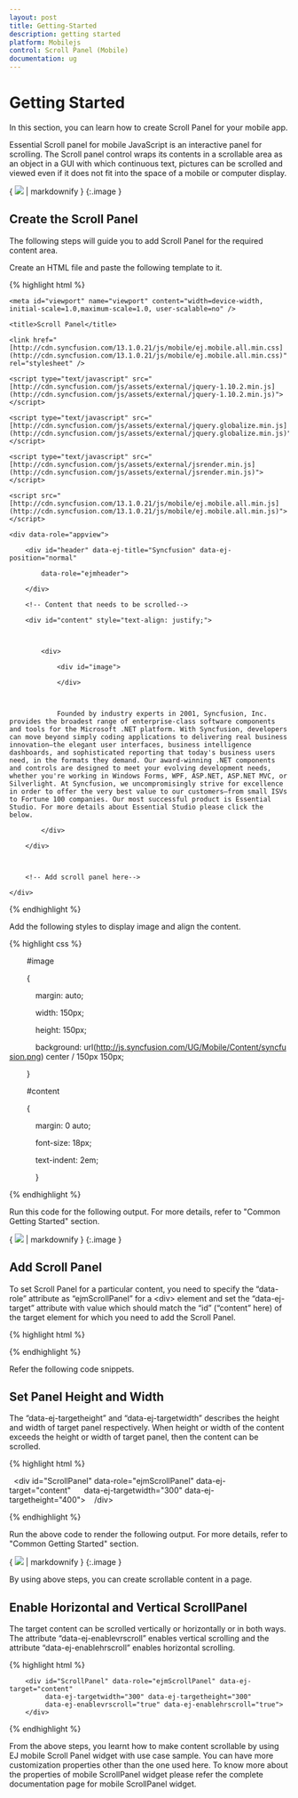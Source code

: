 ```yaml
---
layout: post
title: Getting-Started
description: getting started
platform: Mobilejs
control: Scroll Panel (Mobile)
documentation: ug
---
```


# Getting Started

In this section, you can learn how to create Scroll Panel for your mobile app.

Essential Scroll panel for mobile JavaScript is an interactive panel for scrolling. The Scroll panel control wraps its contents in a scrollable area as an object in a GUI with which continuous text, pictures can be scrolled and viewed even if it does not fit into the space of a mobile or computer display.


{ ![](Getting-Started_images/Getting-Started_img1.png) | markdownify }
{:.image }


## Create the Scroll Panel

The following steps will guide you to add Scroll Panel for the required content area.

Create an HTML file and paste the following template to it.

{% highlight html %}

<!DOCTYPE html>

<html>

<head>

    <meta id="viewport" name="viewport" content="width=device-width, initial-scale=1.0,maximum-scale=1.0, user-scalable=no" />

    <title>Scroll Panel</title>

    <link href="[http://cdn.syncfusion.com/13.1.0.21/js/mobile/ej.mobile.all.min.css](http://cdn.syncfusion.com/13.1.0.21/js/mobile/ej.mobile.all.min.css)" rel="stylesheet" />

    <script type="text/javascript" src="[http://cdn.syncfusion.com/js/assets/external/jquery-1.10.2.min.js](http://cdn.syncfusion.com/js/assets/external/jquery-1.10.2.min.js)"></script>

    <script type="text/javascript" src="[http://cdn.syncfusion.com/js/assets/external/jquery.globalize.min.js](http://cdn.syncfusion.com/js/assets/external/jquery.globalize.min.js)"></script>

    <script type="text/javascript" src="[http://cdn.syncfusion.com/js/assets/external/jsrender.min.js](http://cdn.syncfusion.com/js/assets/external/jsrender.min.js)"></script>

    <script src="[http://cdn.syncfusion.com/13.1.0.21/js/mobile/ej.mobile.all.min.js](http://cdn.syncfusion.com/13.1.0.21/js/mobile/ej.mobile.all.min.js)"></script>

</head>

<body>

    <div data-role="appview">

        <div id="header" data-ej-title="Syncfusion" data-ej-position="normal"

            data-role="ejmheader">

        </div>

        <!-- Content that needs to be scrolled-->

        <div id="content" style="text-align: justify;">



            <div>

                <div id="image">

                </div>



                Founded by industry experts in 2001, Syncfusion, Inc. provides the broadest range of enterprise-class software components and tools for the Microsoft .NET platform. With Syncfusion, developers can move beyond simply coding applications to delivering real business innovation—the elegant user interfaces, business intelligence dashboards, and sophisticated reporting that today's business users need, in the formats they demand. Our award-winning .NET components and controls are designed to meet your evolving development needs, whether you're working in Windows Forms, WPF, ASP.NET, ASP.NET MVC, or Silverlight. At Syncfusion, we uncompromisingly strive for excellence in order to offer the very best value to our customers—from small ISVs to Fortune 100 companies. Our most successful product is Essential Studio. For more details about Essential Studio please click the below.

            </div>

        </div>



        <!-- Add scroll panel here-->

    </div>

</body>

</html>





{% endhighlight %}



Add the following styles to display image and align the content.



{% highlight css %}

        #image

        {

            margin: auto;

            width: 150px;

            height: 150px;

            background: url(http://js.syncfusion.com/UG/Mobile/Content/syncfusion.png) center / 150px 150px;

        }

        #content

        {

            margin: 0 auto;

            font-size: 18px;

            text-indent: 2em;

            }





{% endhighlight %}



Run this code for the following output. For more details, refer to "Common Getting Started" section.



{ ![](Getting-Started_images/Getting-Started_img2.png) | markdownify }
{:.image }


## Add Scroll Panel

To set Scroll Panel for a particular content, you need to specify the “data-role” attribute as “ejmScrollPanel” for a &lt;div&gt; element and set the “data-ej-target” attribute with value which should match the “id” (“content” here) of the target element for which you need to add the Scroll Panel.

{% highlight html %}



<div id="ScrollPanel" data-role="ejmScrollPanel" data-ej-target="content">
 </div>




{% endhighlight %}

Refer the following code snippets.

## Set Panel Height and Width	

The “data-ej-targetheight” and “data-ej-targetwidth” describes the height and width of target panel respectively. When height or width of the content exceeds the height or width of target panel, then the content can be scrolled. 

{% highlight html %}

  <div id="ScrollPanel" data-role="ejmScrollPanel" data-ej-target="content"  
   data-ej-targetwidth="300" data-ej-targetheight="400">
   /div>



{% endhighlight %}



Run the above code to render the following output. For more details, refer to "Common Getting Started" section.

{ ![](Getting-Started_images/Getting-Started_img3.png) | markdownify }
{:.image }


By using above steps, you can create scrollable content in a page.

## Enable Horizontal and Vertical ScrollPanel

The target content can be scrolled vertically or horizontally or in both ways. The attribute “data-ej-enablevrscroll” enables vertical scrolling and the attribute “data-ej-enablehrscroll” enables horizontal scrolling.


{% highlight html %}


        <div id="ScrollPanel" data-role="ejmScrollPanel" data-ej-target="content"  
             data-ej-targetwidth="300" data-ej-targetheight="300" 
             data-ej-enablevrscroll="true" data-ej-enablehrscroll="true">
        </div>





{% endhighlight %}

From the above steps, you learnt how to make content scrollable by using EJ mobile Scroll Panel widget with use case sample. You can have more customization properties other than the one used here. To know more about the properties of mobile ScrollPanel widget please refer the complete documentation page for mobile ScrollPanel widget.

